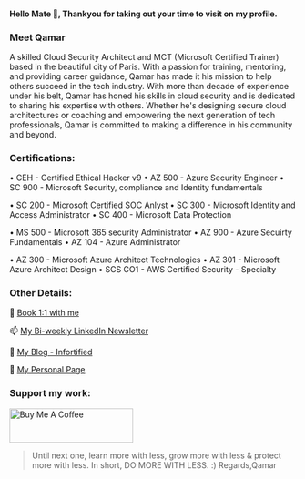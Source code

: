#### Hello Mate 👋, Thankyou for taking out your time to visit on my profile.
### Meet Qamar
A skilled Cloud Security Architect and MCT (Microsoft Certified Trainer) based in the beautiful city of Paris. With a passion for training, mentoring, and providing career guidance, Qamar has made it his mission to help others succeed in the tech industry. 
With more than decade of experience under his belt, Qamar has honed his skills in cloud security and is dedicated to sharing his expertise with others. Whether he's designing secure cloud architectures or coaching and empowering the next generation of tech professionals, Qamar is committed to making a difference in his community and beyond.

### Certifications:
• CEH - Certified Ethical Hacker v9 
• AZ 500 - Azure Security Engineer
• SC 900 - Microsoft Security, compliance and Identity fundamentals

• SC 200 - Microsoft Certified SOC Anlyst
• SC 300 - Microsoft Identity and Access Administrator
• SC 400 - Microsoft Data Protection 

• MS 500 - Microsoft 365 security Administrator
• AZ 900 - Azure Secuirty Fundamentals
• AZ 104 - Azure Administrator

• AZ 300 - Microsoft Azure Architect Technologies
• AZ 301 - Microsoft Azure Architect Design
• SCS CO1 - AWS Certified Security - Specialty 


### Other Details:


🚀 [Book 1:1 with me](https://topmate.io/qamar_nomani)

📫 [My Bi-weekly LinkedIn Newsletter](https://www.linkedin.com/newsletters/7050538814062108672/)

📝 [My Blog - Infortified](https://infortified.com/)

👨 [My Personal Page](https://qamarnomani.in/)

### Support my work:

<a href="https://www.buymeacoffee.com/qamarnomani" target="_blank"><img src="https://cdn.buymeacoffee.com/buttons/v2/default-red.png" alt="Buy Me A Coffee" style="height: 60px !important;width: 217px !important;" ></a>

> Until next one, learn more with less, grow more with less & protect more with less. In short, DO MORE WITH LESS. :)
Regards,Qamar

